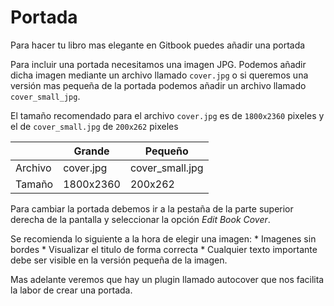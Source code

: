 # Portada

Para hacer tu libro mas elegante en Gitbook puedes añadir una portada

Para incluir una portada necesitamos una imagen JPG.
Podemos añadir dicha imagen mediante un archivo llamado `cover.jpg` o si queremos una versión mas pequeña de la portada podemos añadir un archivo llamado `cover_small_jpg`.

El tamaño recomendado para el archivo `cover.jpg` es de `1800x2360` pixeles y el de `cover_small.jpg` de `200x262` pixeles


|         | Grande    | Pequeño         |
|---------|-----------|-----------------|
| Archivo | cover.jpg | cover_small.jpg |
| Tamaño  | 1800x2360 | 200x262         |

Para cambiar la portada debemos ir a la pestaña de la parte superior derecha de la pantalla y seleccionar la opción _Edit Book Cover_.

Se recomienda lo siguiente a la hora de elegir una imagen:
    * Imagenes sin bordes
    * Visualizar el titulo de forma correcta
    * Cualquier texto importante debe ser visible en la versión pequeña de la imagen.
    
Mas adelante veremos que hay un plugin llamado autocover que nos facilita la labor de crear una portada.

